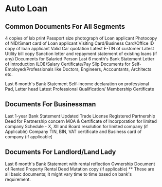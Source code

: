 # Auto Loan

## Common Documents For All Segments

 4 copies of lab print Passport size photograph of Loan applicant Photocopy of NID/Smart card of Loan applicant Visiting Card/Business Card/Office ID copy of loan applicant Valid Car quotation Latest E-TIN of customer Latest Utility bill copy Sanction letter and repayment statement of existing loans (if any)
Documents for Salaried Person Last 6 month's Bank Statement Letter of Introduction (LOI)/Salary Certificate/Pay Slip Documents for Self-Employed/Professionals like Doctors, Engineers, Accountants, Architects etc.

 Last 6 month's Bank Statement Self-income declaration on professional Pad, Letter head Latest Professional Qualification/ Membership Certificate

## Documents For Businessman

 Last 1-year Bank Statement Updated Trade License Registered Partnership Deed for Partnership concern MOA & Certificate of Incorporation for limited company Schedule - X, XII and Board resolution for limited company (if Applicable) Company TIN, BIN, VAT certificate and Business card of company (if applicable)

## Documents For Landlord/Land Lady

 Last 6 month's Bank Statement with rental reflection Ownership Document of Rented Property Rental Deed Mutation copy (if applicable)
** These are all basic documents; it might vary time to time based on bank's requirement.
